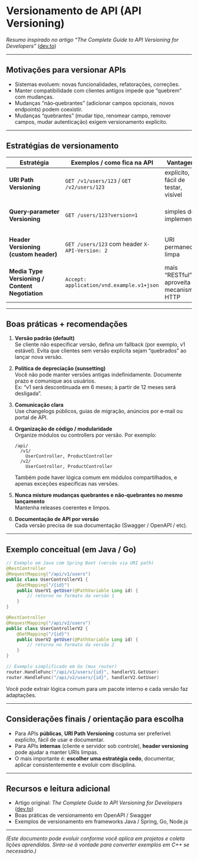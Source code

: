 # Versionamento de API (API Versioning)

_Resumo inspirado no artigo “The Complete Guide to API Versioning for Developers”_ ([dev.to](https://dev.to/muhabbat_dev/the-complete-guide-to-api-versioning-for-developers-9l1))

---

## Motivações para versionar APIs

- Sistemas evoluem: novas funcionalidades, refatorações, correções.  
- Manter compatibilidade com clientes antigos impede que “quebrem” com mudanças.  
- Mudanças “não‑quebrantes” (adicionar campos opcionais, novos endpoints) podem coexistir.  
- Mudanças “quebrantes” (mudar tipo, renomear campo, remover campos, mudar autenticação) exigem versionamento explícito.  

---

## Estratégias de versionamento

| Estratégia | Exemplos / como fica na API | Vantagens | Desvantagens |
|------------|-------------------------------|------------|----------------|
| **URI Path Versioning** | `GET /v1/users/123` / `GET /v2/users/123` | explícito, fácil de testar, visível | polui URI, pode “misturar versão com recurso” |
| **Query‑parameter Versioning** | `GET /users/123?version=1` | simples de implementar | menos “limpo”, risco de esquecer o parâmetro |
| **Header Versioning (custom header)** | `GET /users/123` com header `X-API-Version: 2` | URI permanece limpa | menos visível, exige clientes bem configurados |
| **Media Type Versioning / Content Negotiation** | `Accept: application/vnd.example.v1+json` | mais “RESTful”, aproveita mecanismos HTTP | sintaxe complexa, menos intuitivo para usuários |

---

## Boas práticas + recomendações

1. **Versão padrão (default)**  
   Se cliente não especificar versão, defina um fallback (por exemplo, v1 estável). Evita que clientes sem versão explícita sejam “quebrados” ao lançar nova versão.

2. **Política de depreciação (sunsetting)**  
   Você não pode manter versões antigas indefinidamente. Documente prazo e comunique aos usuários.  
   Ex: “v1 será descontinuada em 6 meses; à partir de 12 meses será desligada”.

3. **Comunicação clara**  
   Use changelogs públicos, guias de migração, anúncios por e‑mail ou portal de API.

4. **Organização de código / modularidade**  
   Organize módulos ou controllers por versão. Por exemplo:

   ```
   /api/
     /v1/
       UserController, ProductController
     /v2/
       UserController, ProductController
   ```

   Também pode haver lógica comum em módulos compartilhados, e apenas exceções específicas nas versões.

5. **Nunca misture mudanças quebrantes e não‑quebrantes no mesmo lançamento**  
   Mantenha releases coerentes e limpos.

6. **Documentação de API por versão**  
   Cada versão precisa de sua documentação (Swagger / OpenAPI / etc).

---

## Exemplo conceitual (em Java / Go)

```java
// Exemplo em Java com Spring Boot (versão via URI path)
@RestController
@RequestMapping("/api/v1/users")
public class UserControllerV1 {
    @GetMapping("/{id}")
    public UserV1 getUser(@PathVariable Long id) {
        // retorno no formato da versão 1
    }
}

@RestController
@RequestMapping("/api/v2/users")
public class UserControllerV2 {
    @GetMapping("/{id}")
    public UserV2 getUser(@PathVariable Long id) {
        // retorno no formato da versão 2
    }
}
```

```go
// Exemplo simplificado em Go (mux router)
router.HandleFunc("/api/v1/users/{id}", handlerV1.GetUser)
router.HandleFunc("/api/v2/users/{id}", handlerV2.GetUser)
```

Você pode extrair lógica comum para um pacote interno e cada versão faz adaptações.

---

## Considerações finais / orientação para escolha

- Para APIs **públicas**, **URI Path Versioning** costuma ser preferível: explícito, fácil de usar e documentar.  
- Para APIs **internas** (cliente e servidor sob controle), **header versioning** pode ajudar a manter URIs limpas.  
- O mais importante é: **escolher uma estratégia cedo**, documentar, aplicar consistentemente e evoluir com disciplina.

---

## Recursos e leitura adicional

- Artigo original: *The Complete Guide to API Versioning for Developers* ([dev.to](https://dev.to/muhabbat_dev/the-complete-guide-to-api-versioning-for-developers-9l1))  
- Boas práticas de versionamento em OpenAPI / Swagger  
- Exemplos de versionamento em frameworks Java / Spring, Go, Node.js  

---

_(Este documento pode evoluir conforme você aplica em projetos e coleta lições aprendidas. Sinta-se à vontade para converter exemplos em C++ se necessário.)_  
